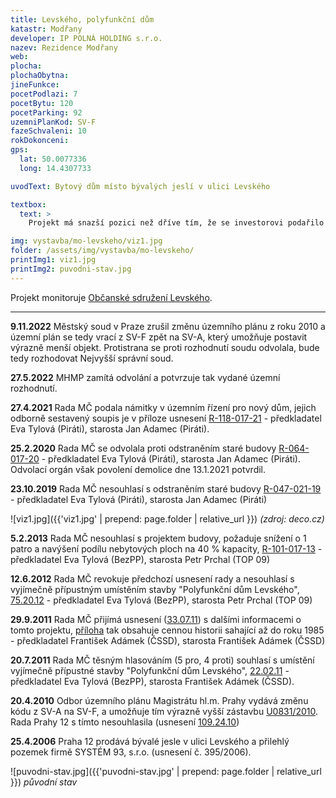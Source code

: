```yaml
---
title: Levského, polyfunkční dům
katastr: Modřany
developer: IP POLNÁ HOLDING s.r.o.
nazev: Rezidence Modřany
web: 
plocha:
plochaObytna:
jineFunkce:
pocetPodlazi: 7
pocetBytu: 120
pocetParking: 92
uzemniPlanKod: SV-F
fazeSchvaleni: 10
rokDokonceni: 
gps:
  lat: 50.0077336
  long: 14.4307733

uvodText: Bytový dům místo bývalých jeslí v ulici Levského

textbox:
  text: >
    Projekt má snazší pozici než dříve tím, že se investorovi podařilo protlačit změnů kódu územního plánu a následně se rozvolnila i definice kódu SV. Přesto s tímto zahuštěním sídliště nesouhlasíme. Původní nízká budova byla realizována jako prvek občanské vybavenosti. Stavba způsobí ještě větší komplikace v dopravě a zatíží sousední mateřskou školu.

img: vystavba/mo-levskeho/viz1.jpg
folder: /assets/img/vystavba/mo-levskeho/
printImg1: viz1.jpg
printImg2: puvodni-stav.jpg
---
```


Projekt monitoruje [Občanské sdružení Levského](https://www.sites.google.com/site/oslevskeho/).

- - -

**9.11.2022** Městský soud v Praze zrušil změnu územního plánu z roku 2010 a územní plán se tedy vrací z SV-F zpět na SV-A, který umožňuje postavit výrazně menší objekt. Protistrana se proti rozhodnutí soudu odvolala, bude tedy rozhodovat Nejvyšší správní soud.

**27.5.2022** MHMP zamítá odvolání a potvrzuje tak vydané územní rozhodnutí. 

**27.4.2021** Rada MČ podala námitky v územním řízení pro nový dům, jejich odborně sestavený soupis je v příloze usnesení  [R-118-017-21](https://www.praha12.cz/assets/File.ashx?id_org=80112&id_dokumenty=83047) - předkladatel Eva Tylová (Piráti), starosta Jan Adamec (Piráti).

**25.2.2020** Rada MČ se odvolala proti odstraněním staré budovy [R-064-017-20](https://www.praha12.cz/assets/File.ashx?id_org=80112&id_dokumenty=75340) - předkladatel Eva Tylová (Piráti), starosta Jan Adamec (Piráti). Odvolací orgán však povolení demolice dne 13.1.2021 potvrdil.

**23.10.2019** Rada MČ nesouhlasí s odstraněním staré budovy [R-047-021-19](https://www.praha12.cz/assets/File.ashx?id_org=80112&id_dokumenty=72918) - předkladatel Eva Tylová (Piráti), starosta Jan Adamec (Piráti)

![viz1.jpg]({{'viz1.jpg' | prepend: page.folder | relative_url }})
_(zdroj: deco.cz)_

**5.2.2013** Rada MČ nesouhlasí s projektem budovy, požaduje snížení o 1 patro a navýšení podílu nebytových ploch na 40 % kapacity,  [R-101-017-13](https://www.praha12.cz/assets/File.ashx?id_org=80112&id_dokumenty=27193) - předkladatel Eva Tylová (BezPP), starosta Petr Prchal (TOP 09)

**12.6.2012** Rada MČ revokuje předchozí usnesení rady a nesouhlasí s vyjímečně přípustným umístěním stavby "Polyfunkční dům Levského",  [75.20.12](https://www.praha12.cz/assets/File.ashx?id_org=80112&id_dokumenty=23288) - předkladatel Eva Tylová (BezPP), starosta Petr Prchal (TOP 09)

**29.9.2011** Rada MČ přijímá usnesení ([33.07.11](https://www.praha12.cz/VismoOnline_ActionScripts/File.aspx?id_org=80112&id_dokumenty=18125)) s dalšími informacemi o tomto projektu, [příloha](https://www.praha12.cz/VismoOnline_ActionScripts/File.aspx?id_org=80112&id_dokumenty=18124) tak obsahuje cennou historii sahající až do roku 1985 - předkladatel František Adámek (ČSSD), starosta František Adámek (ČSSD)

**20.7.2011** Rada MČ těsným hlasováním (5 pro, 4 proti) souhlasí s umístění vyjímečně přípustné stavby "Polyfunkční dům Levského",  [22.02.11](https://www.praha12.cz/VismoOnline_ActionScripts/File.aspx?id_org=80112&id_dokumenty=23331&n=22%2D02%2D11%2Dusneseni%2Dpdf) - předkladatel Eva Tylová (BezPP), starosta František Adámek (ČSSD).

**20.4.2010** Odbor územního plánu Magistrátu hl.m. Prahy vydává změnu kódu z SV-A na SV-F, a umožňuje tím výrazně vyšší zástavbu  [U0831/2010](https://app.iprpraha.cz/napp/zmeny/?cislotxt=U0831&featureexist=1&action=view&presenter=Articlezmenyupravy). Rada Prahy 12 s tímto nesouhlasila (usnesení [109.24.10](https://www.praha12.cz/VismoOnline_ActionScripts/File.aspx?id_org=80112&id_dokumenty=5809))

**25.4.2006** Praha 12 prodává bývalé jesle v ulici Levského a přilehlý pozemek firmě SYSTÉM 93, s.r.o. (usnesení č. 395/2006).

![puvodni-stav.jpg]({{'puvodni-stav.jpg' | prepend: page.folder | relative_url }})
_původní stav_

